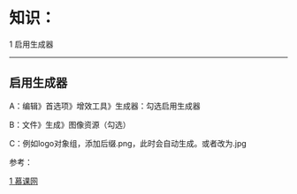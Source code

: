 # 知识：

1 启用生成器

---

## 启用生成器

A：编辑》首选项》增效工具》生成器：勾选启用生成器

B：文件》生成》图像资源（勾选）

C：例如logo对象组，添加后缀.png，此时会自动生成。或者改为.jpg

参考：

[1 慕课网](http://www.imooc.com/video/9944)

